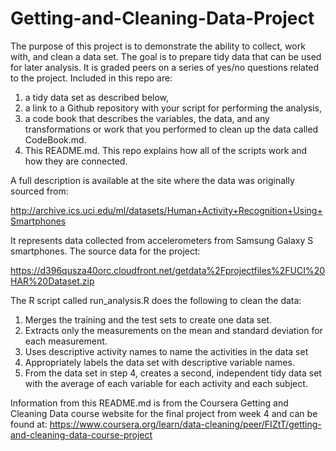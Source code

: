 # Getting-and-Cleaning-Data-Project

The purpose of this project is to demonstrate the ability to collect, work with, and clean a data set. The goal is to prepare tidy data that can be used for later analysis. It is graded  peers on a series of yes/no questions related to the project. 
Included in this repo are: 
1) a tidy data set as described below, 
2) a link to a Github repository with your script for performing the analysis, 
3) a code book that describes the variables, the data, and any transformations or work that you performed to clean up the data called CodeBook.md. 
4) This README.md. This repo explains how all of the scripts work and how they are connected.

A full description is available at the site where the data was originally sourced from:

http://archive.ics.uci.edu/ml/datasets/Human+Activity+Recognition+Using+Smartphones

It represents data collected from accelerometers from Samsung Galaxy S smartphones.
The source data for the project:

https://d396qusza40orc.cloudfront.net/getdata%2Fprojectfiles%2FUCI%20HAR%20Dataset.zip

The R script called run_analysis.R does the following to clean the data:

1. Merges the training and the test sets to create one data set.
2. Extracts only the measurements on the mean and standard deviation for each measurement.
3. Uses descriptive activity names to name the activities in the data set
4. Appropriately labels the data set with descriptive variable names.
5. From the data set in step 4, creates a second, independent tidy data set with the average of each variable for each activity and each subject.

Information from this README.md is from the Coursera Getting and Cleaning Data course website for the final project from week 4 and can be found at: https://www.coursera.org/learn/data-cleaning/peer/FIZtT/getting-and-cleaning-data-course-project
